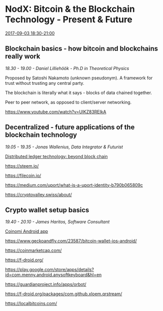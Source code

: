 # NodX: Bitcoin & the Blockchain Technology - Present & Future #

[2017-09-03 18:30-21:00](https://www.facebook.com/events/110817389610305/?fref=ts)



## Blockchain basics - how bitcoin and blockchains really work ##

_18.30 - 19.00 - Daniel Lilliehöök - Ph.D in Theoretical Physics_

Proposed by Satoshi Nakamoto (unknown pseudonym). A framework for trust without trusting any central party.

The blockchain is literally what it says - blocks of data chained together.

Peer to peer network, as opposed to client/server networking.

https://www.youtube.com/watch?v=UlKZ83REIkA


## Decentralized - future applications of the blockchain technology ##

_19.05 - 19.35 - Jonas Wallenius, Data Integrator & Futurist_

[Distributed ledger technology: beyond block chain](https://www.gov.uk/government/news/distributed-ledger-technology-beyond-block-chain)

https://steem.io/

https://filecoin.io/

https://medium.com/uport/what-is-a-uport-identity-b790b065809c

https://cryptovalley.swiss/about/




## Crypto wallet setup basics ##

_19.40 - 20.10 - James Haritos, Software Consultant_

[Coinomi Android app](https://play.google.com/store/apps/details?id=com.coinomi.wallet&hl=en)	

https://www.geckoandfly.com/23587/bitcoin-wallet-ios-android/

https://coinmarketcap.com/

https://f-droid.org/

https://play.google.com/store/apps/details?id=com.menny.android.anysoftkeyboard&hl=en

https://guardianproject.info/apps/orbot/

https://f-droid.org/packages/com.github.xloem.qrstream/


https://localbitcoins.com/


